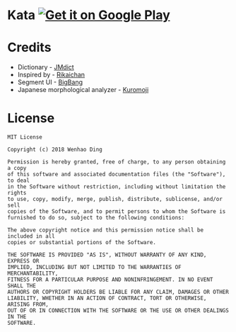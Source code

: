 # Kata [![Get it on Google Play][googleplay_store_badge]][app]
# Credits

* Dictionary - [JMdict](http://www.edrdg.org/edrdg/licence.html)
* Inspired by - [Rikaichan](https://github.com/melink14/rikaikun)
* Segment UI - [BigBang](https://github.com/baoyongzhang/BigBang)
* Japanese morphological analyzer - [Kuromoji](https://github.com/atilika/kuromoji)

# License

``` 
MIT License

Copyright (c) 2018 Wenhao Ding

Permission is hereby granted, free of charge, to any person obtaining a copy
of this software and associated documentation files (the "Software"), to deal
in the Software without restriction, including without limitation the rights
to use, copy, modify, merge, publish, distribute, sublicense, and/or sell
copies of the Software, and to permit persons to whom the Software is
furnished to do so, subject to the following conditions:

The above copyright notice and this permission notice shall be included in all
copies or substantial portions of the Software.

THE SOFTWARE IS PROVIDED "AS IS", WITHOUT WARRANTY OF ANY KIND, EXPRESS OR
IMPLIED, INCLUDING BUT NOT LIMITED TO THE WARRANTIES OF MERCHANTABILITY,
FITNESS FOR A PARTICULAR PURPOSE AND NONINFRINGEMENT. IN NO EVENT SHALL THE
AUTHORS OR COPYRIGHT HOLDERS BE LIABLE FOR ANY CLAIM, DAMAGES OR OTHER
LIABILITY, WHETHER IN AN ACTION OF CONTRACT, TORT OR OTHERWISE, ARISING FROM,
OUT OF OR IN CONNECTION WITH THE SOFTWARE OR THE USE OR OTHER DEALINGS IN THE
SOFTWARE.
```


[app]: https://play.google.com/store/apps/details?id=im.dacer.kata
[googleplay_store_badge]: http://www.android.com/images/brand/get_it_on_play_logo_large.png